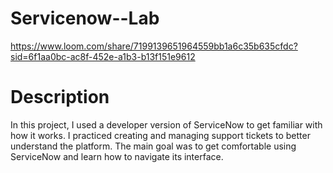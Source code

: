 # Servicenow--Lab
https://www.loom.com/share/7199139651964559bb1a6c35b635cfdc?sid=6f1aa0bc-ac8f-452e-a1b3-b13f151e9612
# Description 
In this project, I used a developer version of ServiceNow to get familiar with how it works. I practiced creating and managing support tickets to better understand the platform. The main goal was to get comfortable using ServiceNow and learn how to navigate its interface.
